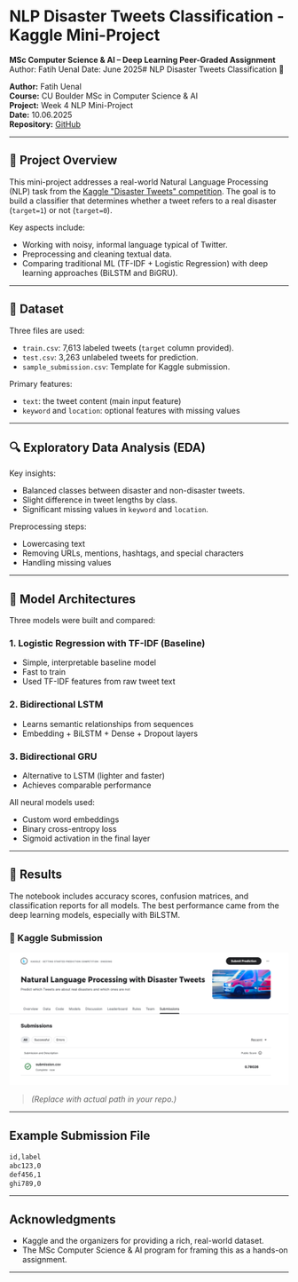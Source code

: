 
# NLP Disaster Tweets Classification - Kaggle Mini-Project

**MSc Computer Science & AI – Deep Learning Peer-Graded Assignment**
Author: Fatih Uenal
Date: June 2025# NLP Disaster Tweets Classification 🚨

**Author:** Fatih Uenal  
**Course:** CU Boulder MSc in Computer Science & AI  
**Project:** Week 4 NLP Mini-Project  
**Date:** 10.06.2025  
**Repository:** [GitHub](https://github.com/FUenal/week4_nlp_mini_project_msc_compsci_final)

---

## 🧠 Project Overview

This mini-project addresses a real-world Natural Language Processing (NLP) task from the [Kaggle "Disaster Tweets" competition](https://www.kaggle.com/competitions/nlp-getting-started). The goal is to build a classifier that determines whether a tweet refers to a real disaster (`target=1`) or not (`target=0`).

Key aspects include:
- Working with noisy, informal language typical of Twitter.
- Preprocessing and cleaning textual data.
- Comparing traditional ML (TF-IDF + Logistic Regression) with deep learning approaches (BiLSTM and BiGRU).

---

## 📁 Dataset

Three files are used:
- `train.csv`: 7,613 labeled tweets (`target` column provided).
- `test.csv`: 3,263 unlabeled tweets for prediction.
- `sample_submission.csv`: Template for Kaggle submission.

Primary features:
- `text`: the tweet content (main input feature)
- `keyword` and `location`: optional features with missing values

---

## 🔍 Exploratory Data Analysis (EDA)

Key insights:
- Balanced classes between disaster and non-disaster tweets.
- Slight difference in tweet lengths by class.
- Significant missing values in `keyword` and `location`.

Preprocessing steps:
- Lowercasing text
- Removing URLs, mentions, hashtags, and special characters
- Handling missing values

---

## 📐 Model Architectures

Three models were built and compared:

### 1. Logistic Regression with TF-IDF (Baseline)
- Simple, interpretable baseline model
- Fast to train
- Used TF-IDF features from raw tweet text

### 2. Bidirectional LSTM
- Learns semantic relationships from sequences
- Embedding + BiLSTM + Dense + Dropout layers

### 3. Bidirectional GRU
- Alternative to LSTM (lighter and faster)
- Achieves comparable performance

All neural models used:
- Custom word embeddings
- Binary cross-entropy loss
- Sigmoid activation in the final layer

---

## 🏁 Results

The notebook includes accuracy scores, confusion matrices, and classification reports for all models. The best performance came from the deep learning models, especially with BiLSTM.

### 📸 Kaggle Submission

![Kaggle Leaderboard Screenshot](kaggle-score.png)

> *(Replace with actual path in your repo.)*

---

## Example Submission File

```csv
id,label
abc123,0
def456,1
ghi789,0
```

---

## Acknowledgments

* Kaggle and the organizers for providing a rich, real-world dataset.
* The MSc Computer Science & AI program for framing this as a hands-on assignment.

---

